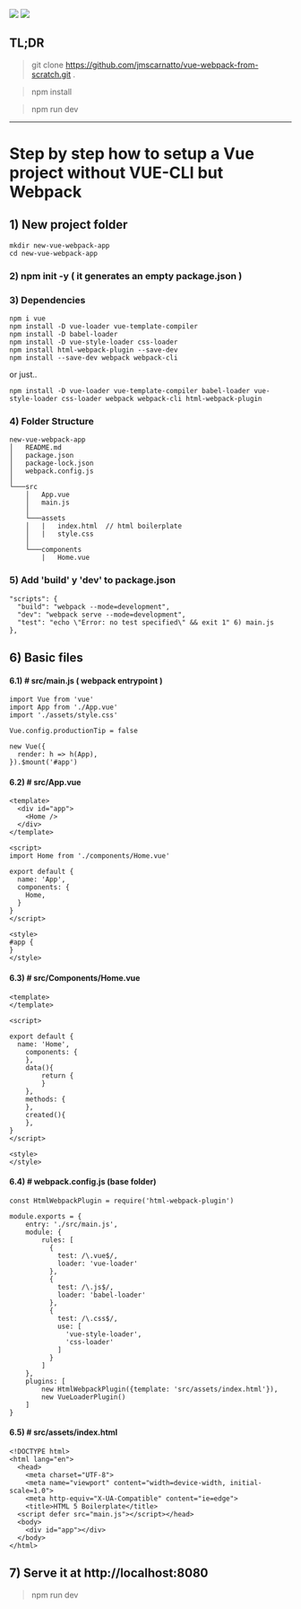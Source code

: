 ![](https://img.shields.io/badge/Code-Vue-informational?style=flat&logo=vue.js&logoColor=white&color=2bbc8a)
![](https://img.shields.io/badge/Code-Webpack-informational?style=flat&logo=webpack&logoColor=white&color=8dd6f9)

## TL;DR
> git clone https://github.com/jmscarnatto/vue-webpack-from-scratch.git .

> npm install

> npm run dev
-------------------------

# Step by step how to setup a Vue project without VUE-CLI but Webpack

## 1) New project folder 
```
mkdir new-vue-webpack-app
cd new-vue-webpack-app
```

### 2) npm init -y ( it generates an empty package.json )

### 3) Dependencies 
```
npm i vue 
npm install -D vue-loader vue-template-compiler
npm install -D babel-loader
npm install -D vue-style-loader css-loader
npm install html-webpack-plugin --save-dev
npm install --save-dev webpack webpack-cli 
```
or just..
```
npm install -D vue-loader vue-template-compiler babel-loader vue-style-loader css-loader webpack webpack-cli html-webpack-plugin 
```

### 4) Folder Structure

```
new-vue-webpack-app
│   README.md
│   package.json
│   package-lock.json
│   webpack.config.js
│
└───src
    │   App.vue
    │   main.js
    │
    └───assets
    │   |   index.html  // html boilerplate
    │   |   style.css
    │
    └───components
        |   Home.vue
```


### 5) Add 'build' y 'dev' to package.json 
```
"scripts": {                                            
  "build": "webpack --mode=development",                
  "dev": "webpack serve --mode=development",                
  "test": "echo \"Error: no test specified\" && exit 1" 6) main.js
},                                                      
```

## 6) Basic files

#### 6.1) # src/main.js ( webpack entrypoint )

```
import Vue from 'vue'
import App from './App.vue'
import './assets/style.css'

Vue.config.productionTip = false

new Vue({
  render: h => h(App),
}).$mount('#app')
```

#### 6.2) # src/App.vue

```
<template>
  <div id="app">
    <Home />
  </div>
</template>

<script>
import Home from './components/Home.vue'

export default {
  name: 'App',
  components: {
    Home,
  }
}
</script>

<style>
#app {
}
</style>
```

#### 6.3) # src/Components/Home.vue
```
<template>
</template>

<script>

export default {
  name: 'Home',
	components: {
	},
	data(){
		return {
		}
	},
	methods: {
    },
	created(){
	},
}
</script> 

<style>
</style>
```


#### 6.4) # webpack.config.js (base folder)

```
const HtmlWebpackPlugin = require('html-webpack-plugin')

module.exports = {
	entry: './src/main.js',
	module: {
		rules: [
		  {
			test: /\.vue$/,
			loader: 'vue-loader'
		  },
		  {
			test: /\.js$/,
			loader: 'babel-loader'
		  },
		  {
			test: /\.css$/,
			use: [
			  'vue-style-loader',
			  'css-loader'
			]
		  }
		]
	},
	plugins: [
		new HtmlWebpackPlugin({template: 'src/assets/index.html'}),
		new VueLoaderPlugin()
	]
}
```

#### 6.5) # src/assets/index.html

```
<!DOCTYPE html>
<html lang="en">
  <head>
    <meta charset="UTF-8">
    <meta name="viewport" content="width=device-width, initial-scale=1.0">
    <meta http-equiv="X-UA-Compatible" content="ie=edge">
    <title>HTML 5 Boilerplate</title>
  <script defer src="main.js"></script></head>
  <body>
	<div id="app"></div>
  </body>
</html>
```

## 7) Serve it at http://localhost:8080
>npm run dev


